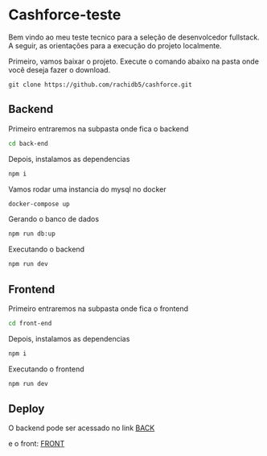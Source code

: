 # Cashforce-teste

Bem vindo ao meu teste tecnico para a seleção de desenvolcedor fullstack. A seguir, as orientações para a execução do projeto localmente.

Primeiro, vamos baixar o projeto. Execute o comando abaixo na pasta onde você deseja fazer o download.

```
git clone https://github.com/rachidb5/cashforce.git
```

## Backend

Primeiro entraremos na subpasta onde fica o backend
```bash
cd back-end
```

Depois, instalamos as dependencias

```bash
npm i
```
Vamos rodar uma instancia do mysql no docker

```bash
docker-compose up
```
Gerando o banco de dados
```bash
npm run db:up
```
Executando o backend
```bash
npm run dev
```

## Frontend

Primeiro entraremos na subpasta onde fica o frontend
```bash
cd front-end
```

Depois, instalamos as dependencias

```bash
npm i
```

Executando o frontend
```bash
npm run dev
```
## Deploy

O backend pode ser acessado no link [BACK](https://cashforce-back.fly.dev/orders)

e o front: [FRONT](https://cashforce.vercel.app/)
